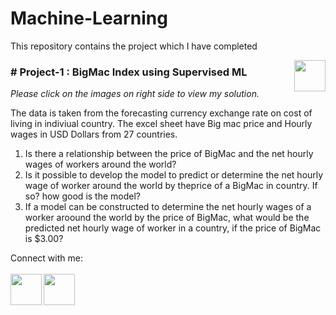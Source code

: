 # Machine-Learning

This repository contains the project which I have completed

[<img align = right height = 50 width = 50 src = https://cdn4.iconfinder.com/data/icons/logos-and-brands/512/267_Python_logo-512.png>](https://github.com/riyasoni1/Machine-Learning/blob/main/BigMac%20index%20SML.ipynb)

### # Project-1 : BigMac Index using Supervised ML
_Please click on the images on right side to view my solution._

The data is taken from the forecasting currency exchange rate on cost of living in indiviual country. The excel sheet have Big mac price and Hourly wages in USD Dollars from 27 countries.

1. Is there a relationship between the price of BigMac and the net hourly wages of workers around the world?
2. Is it possible to develop the model to predict or determine the net hourly wage of worker around the world by theprice of a BigMac in country. If so? how good is the model?
3. If a model can be constructed to determine the net hourly wages of a worker aroound the world by the price of BigMac, what would be the predicted net hourly wage of worker in a country, if the price of BigMac is $3.00?

Connect with me:
<br>
<br>
[<img align = left height = 50 width = 50 src = https://cdn4.iconfinder.com/data/icons/social-media-free-13/32/Github_social_media_logo-512.png>](https://github.com/riyasoni1)
[<img align = left height = 50 width = 50 src = https://cdn1.iconfinder.com/data/icons/logotypes/32/circle-linkedin-512.png>](https://www.linkedin.com/in/riyasoni7/)
